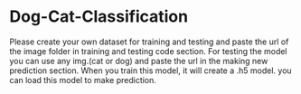 # Dog-Cat-Classification
Please create your own dataset for training and testing and paste the url of the image folder in training and testing code section.
For testing the model you can use any img.(cat or dog) and paste the url in the making new prediction section.
When you train this model, it will create a .h5 model.
you can load this model to make prediction.
